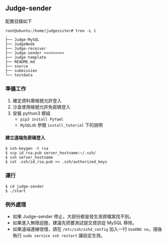 ## Judge-sender ##

配置目錄如下

```
root@ubuntu:/home/judgesister# tree -L 1
.
├── Judge-MySQL
├── JudgeNode
├── Judge-receiver
├── Judge-sender <<<<<<<<< 
├── Judge-template
├── README.md
├── source
├── submission
└── testdata
```

### 準備工作 ###

1. 確定資料庫帳號允許登入
2. 沙盒使用帳號允許免密碼登入
3. 安裝 python3 模組
	* `pip3 install PyYaml`
	* `MySQLdb` 參閱 `install_tutorial` 下的說明

#### 建立遠端免密碼登入 ####

```
$ ssh-keygen -t rsa
$ scp id_rsa.pub server_hostname:~/.ssh/
$ ssh server_hostname
$ cat .ssh/id_rsa.pub >> .ssh/authorized_keys
```

### 運行 ###

```
$ cd judge-sender
$ ./start
```

### 例外處理 ###

* 如果 Judge-sender 停止，大部份都是發生測資檔案找不到。
* 如果進入無限迴圈，建議先把要測試提交資訊從 MySQL 移除。
* 如果遠端連線很慢，請在 `/etc/ssh/sshd_config` 加入一行 `UseDNS no`，隨後執行 `sudo service ssh restart` 讓設定生效。
